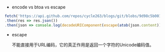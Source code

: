 * encode vs btoa vs escape

```js
fetch('https://api.github.com/repos/cycle263/blogs/git/blobs/9d98c5b00150c1ee29a8f0f07a996459e7189420')
.then(res => res.json())
.then(json => console.log(decodeURIComponent(escape(atob(json.content)))));
```

* escape

  不能直接用于URL编码，它的真正作用是返回一个字符的Unicode编码值。